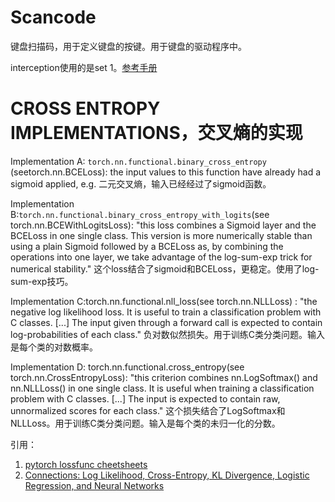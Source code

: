 # Scancode

键盘扫描码，用于定义键盘的按键。用于键盘的驱动程序中。

interception使用的是set 1。[参考手册](https://www.marjorie.de/ps2/scancode-set1.htm)

# CROSS ENTROPY IMPLEMENTATIONS，交叉熵的实现


Implementation A: `torch.nn.functional.binary_cross_entropy` (seetorch.nn.BCELoss): the input values to this function have already had a sigmoid applied, e.g.
二元交叉熵，输入已经经过了sigmoid函数。

Implementation B:`torch.nn.functional.binary_cross_entropy_with_logits`(see torch.nn.BCEWithLogitsLoss): "this loss combines a Sigmoid layer and the BCELoss in one
single class. This version is more numerically stable than using a plain Sigmoid followed by a BCELoss as, by combining the operations into one layer, we take advantage of the log-sum-exp trick for numerical stability."
这个loss结合了sigmoid和BCELoss，更稳定。使用了log-sum-exp技巧。


Implementation C:torch.nn.functional.nll_loss(see torch.nn.NLLLoss) : "the negative log likelihood loss. It is useful to train a classification problem with C classes. [...] The input given through a forward call is expected to contain log-probabilities of each class."
负对数似然损失。用于训练C类分类问题。输入是每个类的对数概率。


Implementation D: torch.nn.functional.cross_entropy(see torch.nn.CrossEntropyLoss): "this criterion combines nn.LogSoftmax() and nn.NLLLoss() in one single class. It is useful when training a classification problem with C classes. [...] The input is expected to contain raw, unnormalized scores for each class."
这个损失结合了LogSoftmax和NLLLoss。用于训练C类分类问题。输入是每个类的未归一化的分数。



引用：
1. [pytorch lossfunc cheetsheets](https://github.com/rasbt/stat479-deep-learning-ss19/blob/master/other/pytorch-lossfunc-cheatsheet.md)
2. [Connections: Log Likelihood, Cross-Entropy, KL Divergence, Logistic Regression, and Neural Networks](https://zhuanlan.zhihu.com/p/136169338)